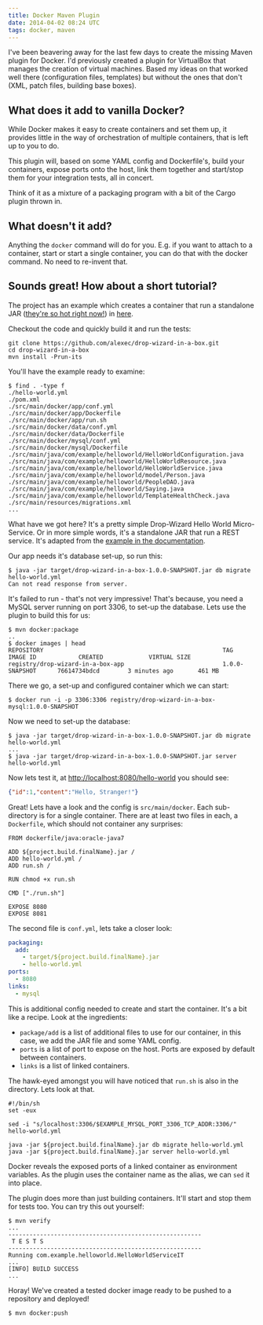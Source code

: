```yaml
---
title: Docker Maven Plugin
date: 2014-04-02 08:24 UTC
tags: docker, maven
---
```

I've been beavering away for the last few days to create the missing Maven plugin for Docker. I'd previously created a plugin for VirtualBox that manages the creation of virtual machines. Based my ideas on that worked well there (configuration files, templates) but without the ones that don't (XML, patch files, building base boxes). 

What does it add to vanilla Docker?
---
While Docker makes it easy to create containers and set them up, it provides little in the way of orchestration of multiple containers, that is left up to you to do. 

This plugin will, based on some YAML config and Dockerfile's, build your containers, expose ports onto the host, link them together and start/stop them for your integration tests, all in concert.

Think of it as a mixture of a packaging program with a bit of the Cargo plugin thrown in.

What doesn't it add?
---
Anything the `docker` command will do for you. E.g. if you want to attach to a container, start or start a single container, you can do that with the docker command. No need to re-invent that.

Sounds great! How about a short tutorial?
---
The project has an example which creates a container that run a standalone JAR ([they're so hot right now!](http://martinfowler.com/articles/microservices.html)) in [here](https://github.com/alexec/drop-wizard-in-a-box). 

Checkout the code and quickly build it and run the tests:

~~~
git clone https://github.com/alexec/drop-wizard-in-a-box.git
cd drop-wizard-in-a-box
mvn install -Prun-its
~~~

You'll have the example ready to examine:

~~~
$ find . -type f
./hello-world.yml
./pom.xml
./src/main/docker/app/conf.yml
./src/main/docker/app/Dockerfile
./src/main/docker/app/run.sh
./src/main/docker/data/conf.yml
./src/main/docker/data/Dockerfile
./src/main/docker/mysql/conf.yml
./src/main/docker/mysql/Dockerfile
./src/main/java/com/example/helloworld/HelloWorldConfiguration.java
./src/main/java/com/example/helloworld/HelloWorldResource.java
./src/main/java/com/example/helloworld/HelloWorldService.java
./src/main/java/com/example/helloworld/model/Person.java
./src/main/java/com/example/helloworld/PeopleDAO.java
./src/main/java/com/example/helloworld/Saying.java
./src/main/java/com/example/helloworld/TemplateHealthCheck.java
./src/main/resources/migrations.xml
...
~~~

What have we got here? It's a pretty simple Drop-Wizard Hello World Micro-Service. Or in more simple words, it's a standalone JAR that run a REST service. It's adapted from the [example in the documentation](https://dropwizard.github.io/dropwizard/getting-started.html).

Our app needs it's database set-up, so run this:

	$ java -jar target/drop-wizard-in-a-box-1.0.0-SNAPSHOT.jar db migrate hello-world.yml
	Can not read response from server. 

It's failed to run - that's not very impressive! That's because, you need a MySQL server running on port 3306, to set-up the database. Lets use the plugin to build this for us:

	$ mvn docker:package
	..
	$ docker images | head
    REPOSITORY                                                   TAG                 IMAGE ID            CREATED             VIRTUAL SIZE
    registry/drop-wizard-in-a-box-app                            1.0.0-SNAPSHOT      76614734bdcd        3 minutes ago       461 MB

There we go, a set-up and configured container which we can start:

	$ docker run -i -p 3306:3306 registry/drop-wizard-in-a-box-mysql:1.0.0-SNAPSHOT

Now we need to set-up the database:

	$ java -jar target/drop-wizard-in-a-box-1.0.0-SNAPSHOT.jar db migrate hello-world.yml
	...
	$ java -jar target/drop-wizard-in-a-box-1.0.0-SNAPSHOT.jar server hello-world.yml

Now lets test it, at <http://localhost:8080/hello-world> you should see:

~~~json
{"id":1,"content":"Hello, Stranger!"}
~~~

Great! Lets have a look and the config is `src/main/docker`. Each sub-directory is for a single container. There are at least two files in each, a `Dockerfile`, which should not container any surprises:

	FROM dockerfile/java:oracle-java7
	
	ADD ${project.build.finalName}.jar /
	ADD hello-world.yml /
	ADD run.sh /
	
	RUN chmod +x run.sh
	
	CMD ["./run.sh"]
	
	EXPOSE 8080
	EXPOSE 8081

The second file is `conf.yml`, lets take a closer look:

~~~yaml
packaging:
  add:
    - target/${project.build.finalName}.jar
    - hello-world.yml
ports:
  - 8080
links:
  - mysql
~~~
 
This is additional config needed to create and start the container. It's a bit like a recipe. Look at the ingredients:

* `package/add` is a list of additional files to use for our container, in this case, we add the JAR file and some YAML config.
* `ports` is a list of port to expose on the host. Ports are exposed by default between containers.
* `links` is a list of linked containers.

The hawk-eyed amongst you will have noticed that `run.sh` is also in the directory. Lets look at that.

	#!/bin/sh
	set -eux
	
	sed -i "s/localhost:3306/$EXAMPLE_MYSQL_PORT_3306_TCP_ADDR:3306/" hello-world.yml
	
	java -jar ${project.build.finalName}.jar db migrate hello-world.yml
	java -jar ${project.build.finalName}.jar server hello-world.yml

Docker reveals the exposed ports of a linked container as environment variables. As the plugin uses the container name as the alias, we can `sed` it into place. 
	
The plugin does more than just building containers. It'll start and stop them for tests too. You can try this out yourself:

	$ mvn verify
	...
	-------------------------------------------------------
	 T E S T S
	-------------------------------------------------------
	Running com.example.helloworld.HelloWorldServiceIT
	...
	[INFO] BUILD SUCCESS
	...

Horay! We've created a tested docker image ready to be pushed to a repository and deployed!

	$ mvn docker:push
